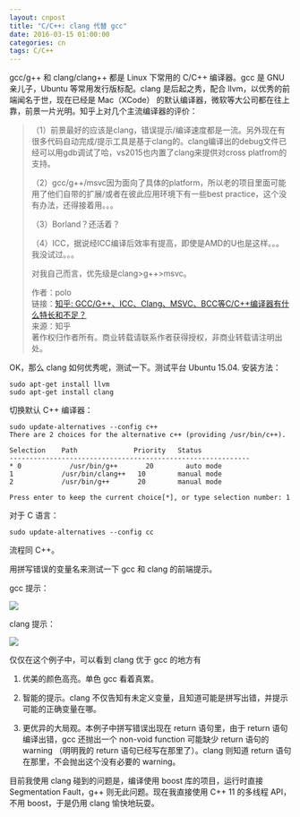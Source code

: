 ```yaml
---
layout: cnpost
title: "C/C++: clang 代替 gcc"
date: 2016-03-15 01:00:00
categories: cn
tags: C/C++
---
```


gcc/g++ 和 clang/clang++ 都是 Linux 下常用的 C/C++ 编译器。gcc 是 GNU 亲儿子，Ubuntu 等常用发行版标配。clang 是后起之秀，配合 llvm，以优秀的前端闻名于世，现在已经是 Mac（XCode） 的默认编译器，微软等大公司都在往上靠，前景一片光明。知乎上对几个主流编译器的评价：

>（1）前景最好的应该是clang，错误提示/编译速度都是一流。另外现在有很多代码自动完成/提示工具是基于clang的。clang编译出的debug文件已经可以用gdb调试了哈，vs2015也内置了clang来提供对cross platfrom的支持。
>
>（2）gcc/g++/msvc因为面向了具体的platform，所以老的项目里面可能用了他们自带的扩展/或者在彼此应用环境下有一些best practice，这个没有办法，还得接着用。。。
>
>（3）Borland？还活着？
>
>（4）ICC，据说经ICC编译后效率有提高，即使是AMD的U也是这样。。。我没试过。。。
>
>对我自己而言，优先级是clang>g++>msvc。
>
>作者：polo<br>
>链接：[知乎: GCC/G++、ICC、Clang、MSVC、BCC等C/C++编译器有什么特长和不足？](https://www.zhihu.com/question/23789676/answer/88604687)<br>
>来源：知乎<br>
>著作权归作者所有。商业转载请联系作者获得授权，非商业转载请注明出处。

OK，那么 clang 如何优秀呢，测试一下。测试平台 Ubuntu 15.04. 安装方法：

    sudo apt-get install llvm
    sudo apt-get install clang
    
切换默认 C++ 编译器：

    sudo update-alternatives --config c++
    There are 2 choices for the alternative c++ (providing /usr/bin/c++).

    Selection    Path              Priority   Status
    ------------------------------------------------------------
    * 0            /usr/bin/g++       20        auto mode
    1            /usr/bin/clang++   10        manual mode
    2            /usr/bin/g++       20        manual mode

    Press enter to keep the current choice[*], or type selection number: 1

对于 C 语言：

    sudo update-alternatives --config cc
    
流程同 C++。

用拼写错误的变量名来测试一下 gcc 和 clang 的前端提示。

gcc 提示：

![](/images/gccerr.png)

clang 提示：

![](/images/clangerr.png)

仅仅在这个例子中，可以看到 clang 优于 gcc 的地方有

1. 优美的颜色高亮。单色 gcc 看着真累。

2. 智能的提示。clang 不仅告知有未定义变量，且知道可能是拼写出错，并提示可能的正确变量在哪。

3. 更优异的大局观。本例子中拼写错误出现在 return 语句里，由于 return 语句编译出错，gcc 还抛出一个 non-void function 可能缺少 return 语句的 warning （明明我的 return 语句已经写在那里了）。clang 则知道 return 语句在那里，不会抛出这个没有必要的 warning。 

目前我使用 clang 碰到的问题是，编译使用 boost 库的项目，运行时直接 Segmentation Fault，g++ 则无此问题。现在我直接使用 C++ 11 的多线程 API，不用 boost，于是仍用 clang 愉快地玩耍。 